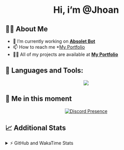 <h1 align="center">Hi, i’m @Jhoan</h1>

## 🙋‍♂️ About Me

- 🔭 I’m currently working on **[Absolet Bot](https://strider.cloud)**
- 📫 How to reach me *[My Portfolio](https://jhoan.me/contact)
- 👨‍💻 All of my projects are available at **[My Portfolio](https://jhoan.me)**

## 🚀 Languages and Tools:
<p align="center">
  <a href="https://skillicons.dev">
    <img src="https://skillicons.dev/icons?i=js,ts,html,css,bootstrap,nodejs,express,vscode,neovim,vim,atom,cloudflare,git,github,discord,bots,linux,mongodb,nginx,redis,wordpress,heroku&perline=11" />
  </a>
</p>
  
## 👤 Me in this moment
<p align="center">
    <a href="https://discord.com/users/612460795124776960" target="_blank" rel="nofollow">
        <img src="https://lanyard-profile-readme.vercel.app/api/612460795124776960?idleMessage=Probably%20coding%20Absolet..." alt="Discord Presence" align="center">
    </a>
</p>

## 📈 Additional Stats
<details>
    <summary>⚡ GitHub and WakaTime Stats</summary>
    <br/>

<!--START_SECTION:waka-->
![Code Time](http://img.shields.io/badge/Code%20Time-470%20hrs%2034%20mins-blue)

**🐱 My GitHub Data** 

> 🏆 998 Contributions in the Year 2022
 > 
> 📦 168.2 kB Used in GitHub's Storage 
 > 
> 💼 Opted to Hire
 > 
> 📜 4 Public Repositories 
 > 
> 🔑 36 Private Repositories  
 > 
**I'm an Early 🐤** 

```text
🌞 Morning    85 commits     ██░░░░░░░░░░░░░░░░░░░░░░░   10.98% 
🌆 Daytime    339 commits    ███████████░░░░░░░░░░░░░░   43.8% 
🌃 Evening    314 commits    ██████████░░░░░░░░░░░░░░░   40.57% 
🌙 Night      36 commits     █░░░░░░░░░░░░░░░░░░░░░░░░   4.65%

```
📅 **I'm Most Productive on Saturday** 

```text
Monday       115 commits    ███░░░░░░░░░░░░░░░░░░░░░░   14.86% 
Tuesday      122 commits    ████░░░░░░░░░░░░░░░░░░░░░   15.76% 
Wednesday    131 commits    ████░░░░░░░░░░░░░░░░░░░░░   16.93% 
Thursday     76 commits     ██░░░░░░░░░░░░░░░░░░░░░░░   9.82% 
Friday       113 commits    ███░░░░░░░░░░░░░░░░░░░░░░   14.6% 
Saturday     149 commits    ████░░░░░░░░░░░░░░░░░░░░░   19.25% 
Sunday       68 commits     ██░░░░░░░░░░░░░░░░░░░░░░░   8.79%

```


📊 **This Week I Spent My Time On** 

```text
⌚︎ Time Zone: America/Bogota

💬 Programming Languages: 
JavaScript               28 mins             ███████████░░░░░░░░░░░░░░   46.33% 
TypeScript               27 mins             ███████████░░░░░░░░░░░░░░   45.23% 
JSON                     5 mins              ██░░░░░░░░░░░░░░░░░░░░░░░   8.36% 
Text                     0 secs              ░░░░░░░░░░░░░░░░░░░░░░░░░   0.07%

🔥 Editors: 
VS Code                  1 hr                █████████████████████████   100.0%

🐱‍💻 Projects: 
suggester                30 mins             ████████████░░░░░░░░░░░░░   49.77% 
Absolet-Bot              16 mins             ██████░░░░░░░░░░░░░░░░░░░   27.25% 
sexbor                   9 mins              ███░░░░░░░░░░░░░░░░░░░░░░   14.97% 
bot                      4 mins              ██░░░░░░░░░░░░░░░░░░░░░░░   8.01%

💻 Operating System: 
Linux                    1 hr                █████████████████████████   100.0%

```

**I Mostly Code in JavaScript** 

```text
JavaScript               16 repos            ████████████████░░░░░░░░░   64.0% 
Java                     3 repos             ███░░░░░░░░░░░░░░░░░░░░░░   12.0% 
TypeScript               3 repos             ███░░░░░░░░░░░░░░░░░░░░░░   12.0% 
Shell                    1 repo              █░░░░░░░░░░░░░░░░░░░░░░░░   4.0% 
CSS                      1 repo              █░░░░░░░░░░░░░░░░░░░░░░░░   4.0%

```



 Last Updated on 05/11/2022 15:13:33 UTC
<!--END_SECTION:waka-->
</details>
